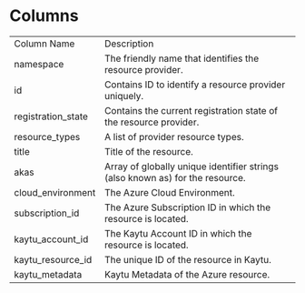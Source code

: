 # Columns  

<table>
	<tr><td>Column Name</td><td>Description</td></tr>
	<tr><td>namespace</td><td>The friendly name that identifies the resource provider.</td></tr>
	<tr><td>id</td><td>Contains ID to identify a resource provider uniquely.</td></tr>
	<tr><td>registration_state</td><td>Contains the current registration state of the resource provider.</td></tr>
	<tr><td>resource_types</td><td>A list of provider resource types.</td></tr>
	<tr><td>title</td><td>Title of the resource.</td></tr>
	<tr><td>akas</td><td>Array of globally unique identifier strings (also known as) for the resource.</td></tr>
	<tr><td>cloud_environment</td><td>The Azure Cloud Environment.</td></tr>
	<tr><td>subscription_id</td><td>The Azure Subscription ID in which the resource is located.</td></tr>
	<tr><td>kaytu_account_id</td><td>The Kaytu Account ID in which the resource is located.</td></tr>
	<tr><td>kaytu_resource_id</td><td>The unique ID of the resource in Kaytu.</td></tr>
	<tr><td>kaytu_metadata</td><td>Kaytu Metadata of the Azure resource.</td></tr>
</table>